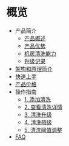 # 概览

* 产品简介
    * [产品概述](uantiddos/uclean/concepts/overview) 
    * [产品优势](uantiddos/uclean/concepts/advantage)
    * [机房清洗能力](uantiddos/uclean/concepts/protect)
    * [升级记录](uantiddos/uclean/concepts/change)
* [架构和原理简介](uantiddos/uclean/architecture)
* [快速上手](uantiddos/uclean/common) 
* [产品价格](uantiddos/uclean/price)
* 操作指南
    * [1. 添加清洗](uantiddos/uclean/opintro/add)
    * [2. 查看清洗详情](uantiddos/uclean/opintro/details)
    * [3. 清洗升级](uantiddos/uclean/opintro/upgrade)
    * [4. 清洗降级](uantiddos/uclean/opintro/degrade)
    * [5. 清洗阈值调整](uantiddos/uclean/opintro/update)
* [FAQ](uantiddos/uclean/faq)
    
   
   
    
        
